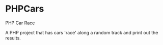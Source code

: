 # PHPCars
 PHP Car Race

A PHP project that has cars 'race' along a random track and print out the results.

